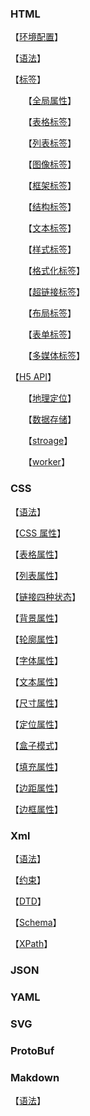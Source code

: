 ### HTML

【[环境配置](环境配置)】

【[语法](html语法)】

【[标签]()】

　　【[全局属性](全局属性)】

　　【[表格标签](表格标签)】

　　【[列表标签](列表标签)】

　　【[图像标签](图像标签)】

　　【[框架标签](框架标签)】

　　【[结构标签](结构标签)】

　　【[文本标签](文本标签)】

　　【[样式标签](样式标签)】

　　【[格式化标签](格式化标签)】

　　【[超链接标签](超链接标签)】

　　【[布局标签](布局标签)】

　　【[表单标签](表单标签)】

　　【[多媒体标签](多媒体标签)】

【[H5 API]()】

　　【[地理定位](地理定位)】

　　【[数据存储](数据存储)】

　　【[stroage](stroage)】

　　【[worker](worker)】

### CSS

【[语法](css语法)】

【[CSS 属性]()】

【[表格属性](表格属性)】

【[列表属性](列表属性)】

【[链接四种状态](链接四种状态)】

【[背景属性](背景属性)】

【[轮廓属性](轮廓属性)】

【[字体属性](字体属性)】

【[文本属性](文本属性)】

【[尺寸属性](尺寸属性)】

【[定位属性](定位属性)】

【[盒子模式]()】

【[填充属性](填充属性)】

【[边距属性](边距属性)】

【[边框属性](边框属性)】

### Xml

【[语法](xml语法)】

【[约束](约束)】

【[DTD](DTD)】

【[Schema](Schema)】

【[XPath](XPath)】

### JSON

### YAML

### SVG

### ProtoBuf

### Makdown

【[语法](md语法)】

